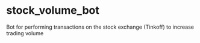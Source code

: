 # stock_volume_bot
Bot for performing transactions on the stock exchange (Tinkoff) to increase trading volume
